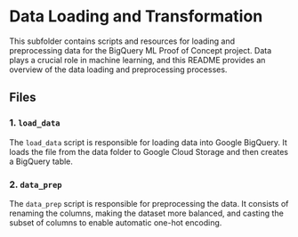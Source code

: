 # Data Loading and Transformation

This subfolder contains scripts and resources for loading and preprocessing data for the BigQuery ML Proof of Concept project. Data plays a crucial role in machine learning, and this README provides an overview of the data loading and preprocessing processes.

## Files

### 1. `load_data`

The `load_data` script is responsible for loading data into Google BigQuery. It loads the file from the data folder to Google Cloud Storage and then creates a BigQuery table.

### 2. `data_prep`

The `data_prep` script is responsible for preprocessing the data. It consists of renaming the columns, making the dataset more balanced, and casting the subset of columns to enable automatic one-hot encoding.
